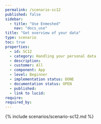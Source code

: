 ```yaml
---
permalink: /scenario-sc12
published: false
sidebar:
  - title: "Use Enmeshed"
    nav: "docs_use"
title: "Get overview of your data"
type: scenario
toc: true
properties:
  - id: SC12
  - category: Handling your personal data
  - description:
  - customer: All
  - component: App
  - level: Beginner
  - implementation status: DONE
  - documentation status: OPEN
  - published:
  - link to lucid:
require:
required_by:
---
```


{% include scenarios/scenario-sc12.md %}
